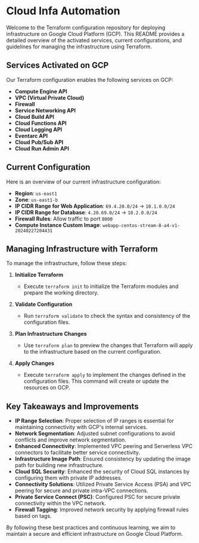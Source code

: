 # Cloud Infa Automation

Welcome to the Terraform configuration repository for deploying infrastructure on Google Cloud Platform (GCP). This README provides a detailed overview of the activated services, current configurations, and guidelines for managing the infrastructure using Terraform.

## Services Activated on GCP

Our Terraform configuration enables the following services on GCP:

- **Compute Engine API**
- **VPC (Virtual Private Cloud)**
- **Firewall**
- **Service Networking API**
- **Cloud Build API**
- **Cloud Functions API**
- **Cloud Logging API**
- **Eventarc API**
- **Cloud Pub/Sub API**
- **Cloud Run Admin API**

## Current Configuration

Here is an overview of our current infrastructure configuration:

- **Region**: `us-east1`
- **Zone**: `us-east1-b`
- **IP CIDR Range for Web Application**: `69.4.20.0/24` -> `10.1.0.0/24`
- **IP CIDR Range for Database**: `4.20.69.0/24` -> `10.2.0.0/24`
- **Firewall Rules**: Allow traffic to port `8000`
- **Compute Instance Custom Image**: `webapp-centos-stream-8-a4-v1-20240227204431`

## Managing Infrastructure with Terraform

To manage the infrastructure, follow these steps:

1. **Initialize Terraform**
   - Execute `terraform init` to initialize the Terraform modules and prepare the working directory.

2. **Validate Configuration**
   - Run `terraform validate` to check the syntax and consistency of the configuration files.

3. **Plan Infrastructure Changes**
   - Use `terraform plan` to preview the changes that Terraform will apply to the infrastructure based on the current configuration.

4. **Apply Changes**
   - Execute `terraform apply` to implement the changes defined in the configuration files. This command will create or update the resources on GCP.
  
## Key Takeaways and Improvements

- **IP Range Selection**: Proper selection of IP ranges is essential for maintaining connectivity with GCP's internal services.
- **Network Segmentation**: Adjusted subnet configurations to avoid conflicts and improve network segmentation.
- **Enhanced Connectivity**: Implemented VPC peering and Serverless VPC connectors to facilitate better service connectivity.
- **Infrastructure Image Path**: Ensured consistency by updating the image path for building new infrastructure.
- **Cloud SQL Security**: Enhanced the security of Cloud SQL instances by configuring them with private IP addresses.
- **Connectivity Solutions**: Utilized Private Service Access (PSA) and VPC peering for secure and private intra-VPC connections.
- **Private Service Connect (PSC)**: Configured PSC for secure private connectivity within the VPC network.
- **Firewall Tagging**: Improved network security by applying firewall rules based on tags.

By following these best practices and continuous learning, we aim to maintain a secure and efficient infrastructure on Google Cloud Platform.

  
